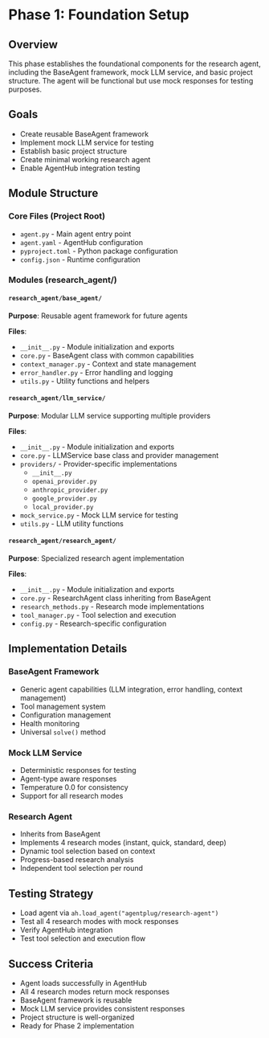# Phase 1: Foundation Setup

## Overview
This phase establishes the foundational components for the research agent, including the BaseAgent framework, mock LLM service, and basic project structure. The agent will be functional but use mock responses for testing purposes.

## Goals
- Create reusable BaseAgent framework
- Implement mock LLM service for testing
- Establish basic project structure
- Create minimal working research agent
- Enable AgentHub integration testing

## Module Structure

### Core Files (Project Root)
- `agent.py` - Main agent entry point
- `agent.yaml` - AgentHub configuration
- `pyproject.toml` - Python package configuration
- `config.json` - Runtime configuration

### Modules (research_agent/)

#### `research_agent/base_agent/`
**Purpose**: Reusable agent framework for future agents

**Files**:
- `__init__.py` - Module initialization and exports
- `core.py` - BaseAgent class with common capabilities
- `context_manager.py` - Context and state management
- `error_handler.py` - Error handling and logging
- `utils.py` - Utility functions and helpers

#### `research_agent/llm_service/`
**Purpose**: Modular LLM service supporting multiple providers

**Files**:
- `__init__.py` - Module initialization and exports
- `core.py` - LLMService base class and provider management
- `providers/` - Provider-specific implementations
  - `__init__.py`
  - `openai_provider.py`
  - `anthropic_provider.py`
  - `google_provider.py`
  - `local_provider.py`
- `mock_service.py` - Mock LLM service for testing
- `utils.py` - LLM utility functions

#### `research_agent/research_agent/`
**Purpose**: Specialized research agent implementation

**Files**:
- `__init__.py` - Module initialization and exports
- `core.py` - ResearchAgent class inheriting from BaseAgent
- `research_methods.py` - Research mode implementations
- `tool_manager.py` - Tool selection and execution
- `config.py` - Research-specific configuration

## Implementation Details

### BaseAgent Framework
- Generic agent capabilities (LLM integration, error handling, context management)
- Tool management system
- Configuration management
- Health monitoring
- Universal `solve()` method

### Mock LLM Service
- Deterministic responses for testing
- Agent-type aware responses
- Temperature 0.0 for consistency
- Support for all research modes

### Research Agent
- Inherits from BaseAgent
- Implements 4 research modes (instant, quick, standard, deep)
- Dynamic tool selection based on context
- Progress-based research analysis
- Independent tool selection per round

## Testing Strategy
- Load agent via `ah.load_agent("agentplug/research-agent")`
- Test all 4 research modes with mock responses
- Verify AgentHub integration
- Test tool selection and execution flow

## Success Criteria
- Agent loads successfully in AgentHub
- All 4 research modes return mock responses
- BaseAgent framework is reusable
- Mock LLM service provides consistent responses
- Project structure is well-organized
- Ready for Phase 2 implementation
